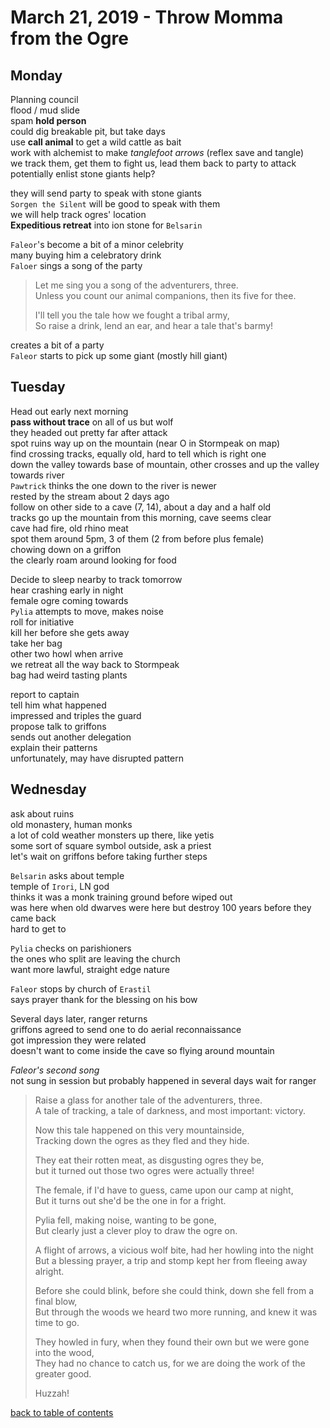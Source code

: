 # March 21, 2019 - Throw Momma from the Ogre

## Monday  

Planning council  
flood / mud slide  
spam **hold person**  
could dig breakable pit, but take days  
use **call animal** to get a wild cattle as bait  
work with alchemist to make _tanglefoot arrows_ (reflex save and tangle)  
we track them, get them to fight us, lead them back to party to attack  
potentially enlist stone giants help?  

they will send party to speak with stone giants  
`Sorgen the Silent` will be good to speak with them  
we will help track ogres' location  
**Expeditious retreat** into ion stone for `Belsarin`  

`Faleor`'s become a bit of a minor celebrity  
many buying him a celebratory drink  
`Faloer` sings a song of the party  

> Let me sing you a song of the adventurers, three.  
> Unless you count our animal companions, then its five for thee.  
>  
> I'll tell you the tale how we fought a tribal army,  
> So raise a drink, lend an ear, and hear a tale that's barmy!  

creates a bit of a party  
`Faleor` starts to pick up some giant (mostly hill giant)  

## Tuesday  

Head out early next morning  
**pass without trace** on all of us but wolf  
they headed out pretty far after attack  
spot ruins way up on the mountain (near O in Stormpeak on map)  
find crossing tracks, equally old, hard to tell which is right one  
down the valley towards base of mountain, other crosses and up the valley towards river  
`Pawtrick` thinks the one down to the river is newer  
rested by the stream about 2 days ago  
follow on other side to a cave (7, 14), about a day and a half old  
tracks go up the mountain from this morning, cave seems clear  
cave had fire, old rhino meat  
spot them around 5pm, 3 of them (2 from before plus female)  
chowing down on a griffon  
the clearly roam around looking for food  

Decide to sleep nearby to track tomorrow  
hear crashing early in night  
female ogre coming towards  
`Pylia` attempts to move, makes noise  
roll for initiative  
kill her before she gets away  
take her bag  
other two howl when arrive  
we retreat all the way back to Stormpeak  
bag had weird tasting plants  

report to captain  
tell him what happened  
impressed and triples the guard  
propose talk to griffons  
sends out another delegation  
explain their patterns  
unfortunately, may have disrupted pattern  

## Wednesday  

ask about ruins  
old monastery, human monks  
a lot of cold weather monsters up there, like yetis  
some sort of square symbol outside, ask a priest  
let's wait on griffons before taking further steps  

`Belsarin` asks about temple  
temple of `Irori`, LN god   
thinks it was a monk training ground before wiped out  
was here when old dwarves were here but destroy 100 years before they came back  
hard to get to  
 
`Pylia` checks on parishioners  
the ones who split are leaving the church  
want more lawful, straight edge nature  

`Faleor` stops by church of `Erastil`  
says prayer thank for the blessing on his bow  

Several days later, ranger returns  
griffons agreed to send one to do aerial reconnaissance  
got impression they were related  
doesn't want to come inside the cave so flying around mountain  

_Faleor's second song_  
not sung in session but probably happened in several days wait for ranger    

> Raise a glass for another tale of the adventurers, three.  
> A tale of tracking, a tale of darkness, and most important: victory.  
>  
> Now this tale happened on this very mountainside,  
> Tracking down the ogres as they fled and they hide.  
>  
> They eat their rotten meat, as disgusting ogres they be,  
> but it turned out those two ogres were actually three!  
>  
> The female, if I'd have to guess, came upon our camp at night,  
> But it turns out she'd be the one in for a fright.  
>  
> Pylia fell, making noise, wanting to be gone,  
> But clearly just a clever ploy to draw the ogre on.  
>  
> A flight of arrows, a vicious wolf bite, had her howling into the night  
> But a blessing prayer, a trip and stomp kept her from fleeing away alright.  
>  
> Before she could blink, before she could think, down she fell from a final blow,  
> But through the woods we heard two more running, and knew it was time to go.  
>  
> They howled in fury, when they found their own but we were gone into the wood,  
> They had no chance to catch us, for we are doing the work of the greater good.  
>  
> Huzzah!

[back to table of contents](/sessions/README.md)
